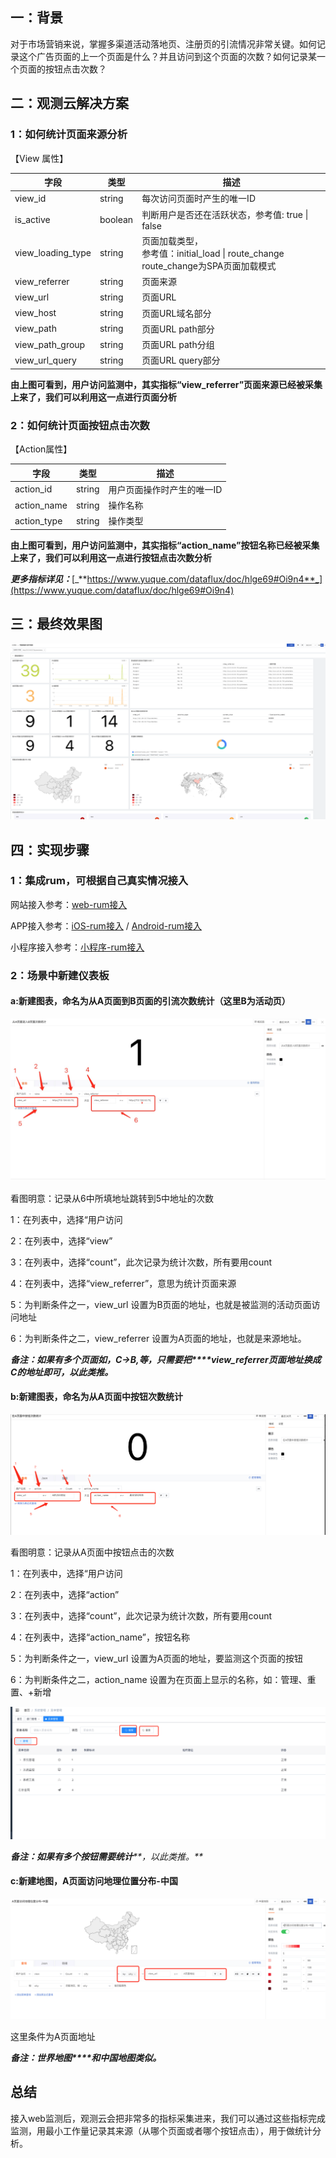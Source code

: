 ## 一：背景

对于市场营销来说，掌握多渠道活动落地页、注册页的引流情况非常关键。如何记录这个广告页面的上一个页面是什么？并且访问到这个页面的次数？如何记录某一个页面的按钮点击次数？

## 二：观测云解决方案

### 1：如何统计页面来源分析

【View 属性】

| **字段** | **类型** | **描述** |
| --- | --- | --- |
| view_id | string | 每次访问页面时产生的唯一ID |
| is_active | boolean | 判断用户是否还在活跃状态，参考值: true &#124; false |
| view_loading_type | string | 页面加载类型，<br />参考值：initial_load &#124; route_change<br />route_change为SPA页面加载模式 |
| view_referrer | string | 页面来源 |
| view_url | string | 页面URL |
| view_host | string | 页面URL域名部分 |
| view_path | string | 页面URL path部分 |
| view_path_group | string | 页面URL path分组 |
| view_url_query | string | 页面URL query部分 |

**由上图可看到，用户访问监测中，其实指标“view_referrer”页面来源已经被采集上来了，我们可以利用这一点进行页面分析**

### 2：如何统计页面按钮点击次数


【Action属性】

| **字段** | **类型** | **描述** |
| --- | --- | --- |
| action_id | string | 用户页面操作时产生的唯一ID |
| action_name | string | 操作名称 |
| action_type | string | 操作类型 |

**由上图可看到，用户访问监测中，其实指标“action_name”按钮名称已经被采集上来了，我们可以利用这一点进行按钮点击次数分析**

_**更多指标详见：**_[_**https://www.yuque.com/dataflux/doc/hlge69#Oi9n4**_](https://www.yuque.com/dataflux/doc/hlge69#Oi9n4)

## 三：最终效果图

![image.png](../images/page-5.png)

## 四：实现步骤

### 1：集成rum，可根据自己真实情况接入

网站接入参考：[web-rum接入](https://www.yuque.com/dataflux/doc/eqs7v2)

APP接入参考：[iOS-rum接入](https://www.yuque.com/dataflux/doc/gsto6k) / [Android-rum接入](https://www.yuque.com/dataflux/doc/pnzoyp)

小程序接入参考：[小程序-rum接入](https://www.yuque.com/dataflux/doc/clgea8)


### 2：场景中新建仪表板

####       a:新建图表，命名为从A页面到B页面的引流次数统计（这里B为活动页）

![image.png](../images/page-1.png)

看图明意：记录从6中所填地址跳转到5中地址的次数

1：在列表中，选择“用户访问

2：在列表中，选择“view”

3：在列表中，选择“count”，此次记录为统计次数，所有要用count

4：在列表中，选择“view_referrer”，意思为统计页面来源

5：为判断条件之一，view_url 设置为B页面的地址，也就是被监测的活动页面访问地址

6：为判断条件之二，view_referrer  设置为A页面的地址，也就是来源地址。

_**备注：如果有多个页面如，C->B,等，只需要把****view_referrer页面地址换成C的地址即可，以此类推。**_

#### b:新建图表，命名为从A页面中按钮次数统计

![image.png](../images/page-2.png)

看图明意：记录从A页面中按钮点击的次数

1：在列表中，选择“用户访问

2：在列表中，选择“action”

3：在列表中，选择“count”，此次记录为统计次数，所有要用count

4：在列表中，选择“action_name”，按钮名称

5：为判断条件之一，view_url 设置为A页面的地址，要监测这个页面的按钮

6：为判断条件之二，action_name  设置为在页面上显示的名称，如：管理、重置、+新增

![image.png](../images/page-3.png)

_**备注：如果有多个按钮需要统计****，以此类推。**_

#### c:新建地图，A页面访问地理位置分布-中国

![image.png](../images/page-4.png)

这里条件为A页面地址

_**备注：世界地图****和中国地图类似。**_
## 总结
接入web监测后，观测云会把非常多的指标采集进来，我们可以通过这些指标完成监测，用最小工作量记录其来源（从哪个页面或者哪个按钮点击），用于做统计分析。
